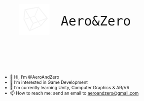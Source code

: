 <!DOCTYPE html>
<html>
<head>
<link rel="preconnect" href="https://fonts.googleapis.com">
<link rel="preconnect" href="https://fonts.gstatic.com" crossorigin>
<link href="https://fonts.googleapis.com/css2?family=Fira+Code:wght@500&display=swap" rel="stylesheet">
</head>
<body>
	
<div style="display: grid;grid-template-columns: 100px 300px;padding: 10px; justify-content: center;align-items: center;font-family: 'Fira Code', monospace;text-align: center;font-size: 3em;height:300px;">
  <div class="grid-item">
	  <img src="https://raw.githubusercontent.com/AeroAndZero/AeroAndZero/main/cube.png" alt="Cube" style="width: 100%;height: 100%;"/>
  </div>
  <div class="grid-item">
	  Aero&Zero
  </div>
</div>

</body>
</html>


- 👋 Hi, I’m @AeroAndZero
- 👀 I’m interested in Game Development
- 🌱 I’m currently learning Unity, Computer Graphics & AR/VR
- 📫 How to reach me: send an email to aeroandzero@gmail.com
